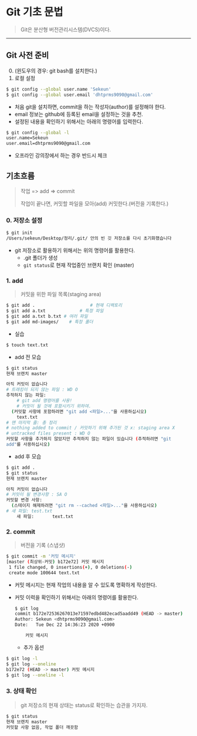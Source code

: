 # Git 기초 문법

> Git은 분산형 버전관리시스템(DVCS)이다.

---

## Git 사전 준비

0. (윈도우의 경우: git bash를 설치한다.)
1. 로컬 설정

```bash
$ git config --global user.name 'Sekeun'
$ git config --global user.email 'dhtprms9090@gmail.com'
```

- 처음 git을 설치하면, commit을 하는 작성자(author)를 설정해야 한다.
- email 정보는 github에 등록된 email을 설정하는 것을 추천.
- 설정된 내용을 확인하기 위해서는 아래의 명령어를 입력한다.

```bash
$ git config --global -l
user.name=Sekeun
user.email=dhtprms9090@gmail.com
```

- 오프라인 강의장에서 하는 경우 반드시 체크



## 기초흐름

> 작업 => add => commit
>
> 작업이 끝나면, 커밋할 파일을 모아(add) 커밋한다.(버전을 기록한다.)

### 0.  저장소 설정

```bash
$ git init
/Users/sekeun/Desktop/정리/.git/ 안의 빈 깃 저장소를 다시 초기화했습니다
```

- git 저장소로 활용하기 위해서는 위의 명령어를 활용한다.
  - .git 폴더가 생성
  - `git status`로 현재 작업중인 브랜치 확인 (master) 

### 1.  add

> 커밋을 위한 파일 목록(staging area)

```bash
$ git add .						# 현재 디렉토리
$ git add a.txt				# 특정 파일
$ git add a.txt b.txt # 여러 파일
$ git add md-images/ 	# 특정 폴더
```

* 실습

```bash
$ touch text.txt
```

- add 전 모습

```bash
$ git status
현재 브랜치 master

아직 커밋이 없습니다
# 트래킹이 되지 않는 파일 : WD O
추적하지 않는 파일:
	# git add 명령어를 사용!
	# 커밋이 될 것에 포함시키기 위하여.
  (커밋할 사항에 포함하려면 "git add <파일>..."을 사용하십시오)
	text.txt
# 맨 마지막 줄: 총 정리
# nothing added to commit / 커밋하기 위해 추가된 것 x: staging area X
# untracked files present : WD O
커밋할 사항을 추가하지 않았지만 추적하지 않는 파일이 있습니다 (추적하려면 "git
add"를 사용하십시오)
```

- add 후 모습

```bash
$ git add .
$ git status
현재 브랜치 master

아직 커밋이 없습니다
# 커밋이 될 변경사항 : SA O
커밋할 변경 사항:
  (스테이지 해제하려면 "git rm --cached <파일>..."을 사용하십시오)
# 새 파일: test.txt
	새 파일:       text.txt
```

### 2.  commit

> 버전을 기록 (스냅샷)

```bash
$ git commit -m '커밋 메시지'
[master (최상위-커밋) b172e72] 커밋 메시지
 1 file changed, 0 insertions(+), 0 deletions(-)
 create mode 100644 text.txt
```

- 커밋 메시지는 현재 작업의 내용을 알 수 있도록 명확하게 작성한다.

- 커밋 이력을 확인하기 위해서는 아래의 명령어를 활용한다.

  ```bash
  $ git log
  commit b172e72536267013e71597edbd482ecad5aadd49 (HEAD -> master)
  Author: Sekeun <dhtprms9090@gmail.com>
  Date:   Tue Dec 22 14:36:23 2020 +0900
  
      커밋 메시지
  ```

  - 추가 옵션

```bash
$ git log -l
$ git log --oneline
b172e72 (HEAD -> master) 커밋 메시지
$ git log --oneline -l
```

### 3. 상태 확인

> git 저장소의 현재 상태는 status로 확인하는 습관을 가지자.

```bash
$ git status
현재 브랜치 master
커밋할 사항 없음, 작업 폴더 깨끗함
```
